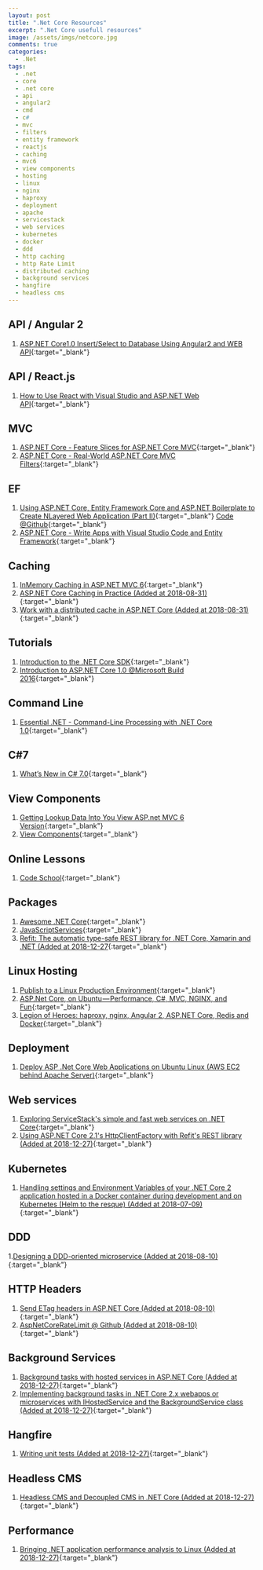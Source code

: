 ```yaml
---
layout: post
title: ".Net Core Resources"
excerpt: ".Net Core usefull resources"
image: /assets/imgs/netcore.jpg
comments: true
categories:
  - .Net
tags: 
  - .net
  - core
  - .net core
  - api
  - angular2
  - cmd
  - c#
  - mvc
  - filters
  - entity framework
  - reactjs
  - caching
  - mvc6
  - view components
  - hosting
  - linux
  - nginx
  - haproxy
  - deployment
  - apache
  - servicestack
  - web services
  - kubernetes
  - docker
  - ddd
  - http caching
  - http Rate Limit
  - distributed caching
  - background services
  - hangfire
  - headless cms
---
```


## API / Angular 2

1. [ASP.NET Core1.0 Insert/Select to Database Using Angular2 and WEB API](http://www.codeproject.com/Articles/1116918/ASP-NET-Core-Insert-Select-to-Database-Using-Angul){:target="_blank"}

## API / React.js

1. [How to Use React with Visual Studio and ASP.NET Web API](https://blog.pusher.com/how-to-use-react-with-visual-studio-and-asp-net-web-api/){:target="_blank"}

## MVC

1. [ASP.NET Core - Feature Slices for ASP.NET Core MVC](https://msdn.microsoft.com/magazine/mt763233?MC=ASPNET&MC=WebDev){:target="_blank"}
2. [ASP.NET Core - Real-World ASP.NET Core MVC Filters](https://msdn.microsoft.com/magazine/mt767699?MC=ASPNET&MC=.NET){:target="_blank"}

## EF

1. [Using ASP.NET Core, Entity Framework Core and ASP.NET Boilerplate to Create NLayered Web Application (Part II)](http://www.codeproject.com/Articles/1117216/Using-ASP-NET-Core-Entity-Framework-Core-and-ASP#ArticleTaskCreateServiceTest){:target="_blank"} [Code @Github](https://github.com/aspnetboilerplate/aspnetboilerplate-samples/tree/master/SimpleTaskSystem-Core){:target="_blank"}
2. [ASP.NET Core - Write Apps with Visual Studio Code and Entity Framework](https://msdn.microsoft.com/magazine/mt767698?MC=ASPNET&MC=Vstudio&MC=Open&f=255&MSPPError=-2147217396){:target="_blank"}

## Caching

1. [InMemory Caching in ASP.NET MVC 6](http://www.dotnetcurry.com/aspnet-mvc/1246/inmemory-caching-aspnet-mvc-6-core){:target="_blank"}
1. [ASP.NET Core Caching in Practice (Added at 2018-08-31)](https://rehansaeed.com/asp-net-core-caching-in-practice/){:target="_blank"}
1. [Work with a distributed cache in ASP.NET Core (Added at 2018-08-31)](https://docs.microsoft.com/en-us/aspnet/core/performance/caching/distributed?view=aspnetcore-2.1){:target="_blank"}


## Tutorials

1. [Introduction to the .NET Core SDK](https://github.com/shanselman/aspnetcore-workshop/blob/master/Labs/1.%20Introduction%20to%20the%20.NET%20Core%20SDK.md){:target="_blank"}
2. [Introduction to ASP.NET Core 1.0 @Microsoft Build 2016](https://github.com/Microsoft-Build-2016/CodeLabs-WebDev/tree/master/Module1-IntroToAspNetCore){:target="_blank"}

## Command Line

1. [Essential .NET - Command-Line Processing with .NET Core 1.0](https://msdn.microsoft.com/magazine/mt763239?MC=JavaScript&MC=WebDev&MC=.NET){:target="_blank"}
 
## C#7

1. [What’s New in C# 7.0](https://blogs.msdn.microsoft.com/dotnet/2016/08/24/whats-new-in-csharp-7-0/?MC=CSHARP&MC=.NET){:target="_blank"}

## View Components

1. [Getting Lookup Data Into You View ASP.net MVC 6 Version](http://blog.simontimms.com/2015/06/09/getting-lookup-data-into-you-view/){:target="_blank"}
2. [View Components](https://docs.asp.net/en/latest/mvc/views/view-components.html){:target="_blank"}

## Online Lessons

1. [Code School](http://campus.codeschool.com/courses/forging-ahead-with-asp-net-core/contents){:target="_blank"}

## Packages

1. [Awesome .NET Core](https://github.com/thangchung/awesome-dotnet-core){:target="_blank"}
1. [JavaScriptServices](https://github.com/aspnet/JavaScriptServices){:target="_blank"}
1. [Refit: The automatic type-safe REST library for .NET Core, Xamarin and .NET (Added at 2018-12-27](https://github.com/reactiveui/refit){:target="_blank"}
 
## Linux Hosting

1. [Publish to a Linux Production Environment](https://docs.asp.net/en/latest/publishing/linuxproduction.html){:target="_blank"}
2. [ASP.Net Core, on Ubuntu — Performance, C#, MVC, NGINX, and Fun](https://medium.com/@BKSRacer930/asp-net-core-on-ubuntu-performance-c-mvc-nginx-and-fun-f84d8b9cbd02#.ryp3dnrht){:target="_blank"}
3. [Legion of Heroes: haproxy, nginx, Angular 2, ASP.NET Core, Redis and Docker](http://tattoocoder.com/legion-of-heroes-haproxy-nginx-angular2-aspnetcore-redis-docker/){:target="_blank"}

## Deployment

1. [Deploy ASP .Net Core Web Applications on Ubuntu Linux (AWS EC2 behind Apache Server)](http://www.codeproject.com/Articles/1137493/Deploy-ASP-Net-Core-Web-Applications-on-Ubuntu-Lin){:target="_blank"}

## Web services

1. [Exploring ServiceStack's simple and fast web services on .NET Core](http://www.hanselman.com/blog/ExploringServiceStacksSimpleAndFastWebServicesOnNETCore.aspx){:target="_blank"}
1. [Using ASP.NET Core 2.1's HttpClientFactory with Refit's REST library (Added at 2018-12-27)](https://www.hanselman.com/blog/UsingASPNETCore21sHttpClientFactoryWithRefitsRESTLibrary.aspx){:target="_blank"}

## Kubernetes

1. [Handling settings and Environment Variables of your .NET Core 2 application hosted in a Docker container during development and on Kubernetes (Helm to the resque) (Added at 2018-07-09)](https://pascalnaber.wordpress.com/2017/11/29/handling-settings-and-environment-variables-of-your-net-core-2-application-hosted-in-a-docker-container-during-development-and-on-kubernetes-helm-to-the-resque/){:target="_blank"}

## DDD

1.[Designing a DDD-oriented microservice (Added at 2018-08-10)](https://docs.microsoft.com/en-us/dotnet/standard/microservices-architecture/microservice-ddd-cqrs-patterns/ddd-oriented-microservice){:target="_blank"}

## HTTP Headers

1. [Send ETag headers in ASP.NET Core (Added at 2018-08-10)](https://madskristensen.net/blog/send-etag-headers-in-aspnet-core/){:target="_blank"}
1. [AspNetCoreRateLimit @ Github (Added at 2018-08-10)](https://github.com/stefanprodan/AspNetCoreRateLimit){:target="_blank"}

## Background Services
1. [Background tasks with hosted services in ASP.NET Core (Added at 2018-12-27)](https://docs.microsoft.com/en-us/aspnet/core/fundamentals/host/hosted-services?view=aspnetcore-2.1){:target="_blank"}
1. [Implementing background tasks in .NET Core 2.x webapps or microservices with IHostedService and the BackgroundService class (Added at 2018-12-27)](https://blogs.msdn.microsoft.com/cesardelatorre/2017/11/18/implementing-background-tasks-in-microservices-with-ihostedservice-and-the-backgroundservice-class-net-core-2-x/){:target="_blank"}

## Hangfire

1. [Writing unit tests (Added at 2018-12-27)](http://docs.hangfire.io/en/latest/background-methods/writing-unit-tests.html){:target="_blank"}

## Headless CMS

1. [Headless CMS and Decoupled CMS in .NET Core (Added at 2018-12-27)](https://www.hanselman.com/blog/HeadlessCMSAndDecoupledCMSInNETCore.aspx){:target="_blank"}

## Performance

1. [Bringing .NET application performance analysis to Linux (Added at 2018-12-27)](https://lttng.org/blog/2018/08/28/bringing-dotnet-perf-analysis-to-linux/){:target="_blank"}
